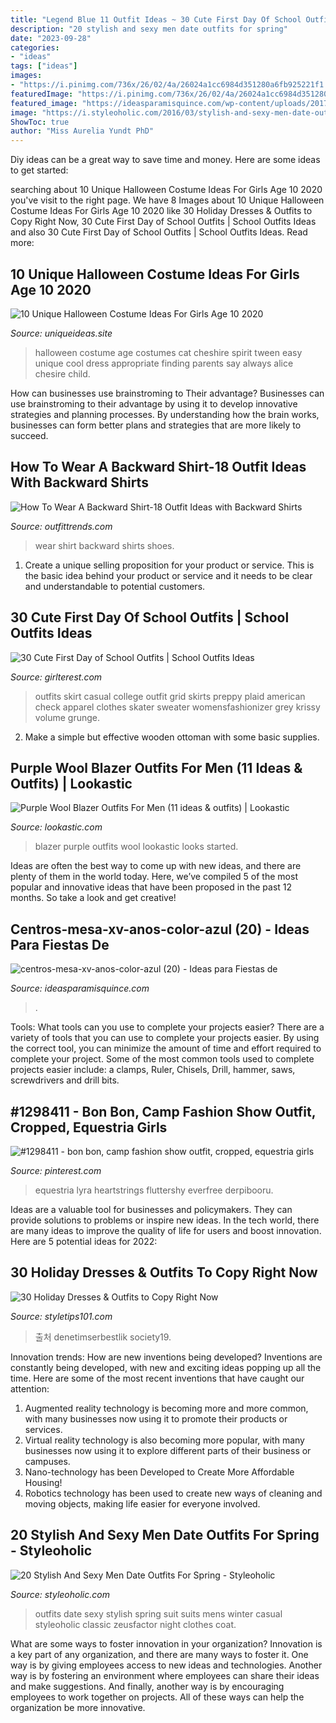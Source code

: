 ```yaml
---
title: "Legend Blue 11 Outfit Ideas ~ 30 Cute First Day Of School Outfits"
description: "20 stylish and sexy men date outfits for spring"
date: "2023-09-28"
categories:
- "ideas"
tags: ["ideas"]
images:
- "https://i.pinimg.com/736x/26/02/4a/26024a1cc6984d351280a6fb925221f1.jpg"
featuredImage: "https://i.pinimg.com/736x/26/02/4a/26024a1cc6984d351280a6fb925221f1.jpg"
featured_image: "https://ideasparamisquince.com/wp-content/uploads/2017/04/centros-mesa-xv-anos-color-azul-20.jpg"
image: "https://i.styleoholic.com/2016/03/stylish-and-sexy-men-date-outfits-for-spring-8.jpg"
ShowToc: true
author: "Miss Aurelia Yundt PhD"
---
```



Diy ideas can be a great way to save time and money. Here are some ideas to get started: 

	

		
searching about 10 Unique Halloween Costume Ideas For Girls Age 10 2020 you've visit to the right page. We have 8 Images about 10 Unique Halloween Costume Ideas For Girls Age 10 2020 like 30 Holiday Dresses &amp; Outfits to Copy Right Now, 30 Cute First Day of School Outfits | School Outfits Ideas and also 30 Cute First Day of School Outfits | School Outfits Ideas. Read more:
		
    
## 10 Unique Halloween Costume Ideas For Girls Age 10 2020

<img loading=lazy src="https://www.uniqueideas.site/wp-content/uploads/halloween-costume-ideas-for-girls-age-11-halloween-costume-ideas.jpg" onerror="this.onerror=null;this.src='https://tse4.mm.bing.net/th?id=OIP.KhEMa2ikQR1NoGZqgn5YYwHaLH&amp;pid=15.1';" alt="10 Unique Halloween Costume Ideas For Girls Age 10 2020">

_Source: uniqueideas.site_

>halloween costume age costumes cat cheshire spirit tween easy unique cool dress appropriate finding parents say always alice chesire child. 

	

How can businesses use brainstroming to Their advantage?
Businesses can use brainstroming to their advantage by using it to develop innovative strategies and planning processes. By understanding how the brain works, businesses can form better plans and strategies that are more likely to succeed.

    
## How To Wear A Backward Shirt-18 Outfit Ideas With Backward Shirts

<img loading=lazy src="https://www.outfittrends.com/wp-content/uploads/2016/07/52324dde9c07a4e07622ce262a00a224.jpg" onerror="this.onerror=null;this.src='https://tse2.mm.bing.net/th?id=OIP.n2u7NZgwuvGwkW0kGlu5qAHaLG&amp;pid=15.1';" alt="How To Wear A Backward Shirt-18 Outfit Ideas with Backward Shirts">

_Source: outfittrends.com_

>wear shirt backward shirts shoes. 

	

1. Create a unique selling proposition for your product or service. This is the basic idea behind your product or service and it needs to be clear and understandable to potential customers. 

    
## 30 Cute First Day Of School Outfits | School Outfits Ideas

<img loading=lazy src="http://girlterest.com/wp-content/uploads/2017/05/school12.jpg" onerror="this.onerror=null;this.src='https://tse3.mm.bing.net/th?id=OIP._OR8A8dDcQ3xdIrjSLujpgAAAA&amp;pid=15.1';" alt="30 Cute First Day of School Outfits | School Outfits Ideas">

_Source: girlterest.com_

>outfits skirt casual college outfit grid skirts preppy plaid american check apparel clothes skater sweater womensfashionizer grey krissy volume grunge. 

	

2. Make a simple but effective wooden ottoman with some basic supplies.

    
## Purple Wool Blazer Outfits For Men (11 Ideas &amp; Outfits) | Lookastic

<img loading=lazy src="https://cdn.lookastic.com/looks/blazer-waistcoat-dress-shirt-large-54255.jpg" onerror="this.onerror=null;this.src='https://tse2.mm.bing.net/th?id=OIP.tD5KjOpgKrXfssfeuxPD2gAAAA&amp;pid=15.1';" alt="Purple Wool Blazer Outfits For Men (11 ideas &amp; outfits) | Lookastic">

_Source: lookastic.com_

>blazer purple outfits wool lookastic looks started. 

	

Ideas are often the best way to come up with new ideas, and there are plenty of them in the world today. Here, we’ve compiled 5 of the most popular and innovative ideas that have been proposed in the past 12 months. So take a look and get creative!

    
## Centros-mesa-xv-anos-color-azul (20) - Ideas Para Fiestas De

<img loading=lazy src="https://ideasparamisquince.com/wp-content/uploads/2017/04/centros-mesa-xv-anos-color-azul-20.jpg" onerror="this.onerror=null;this.src='https://tse2.mm.bing.net/th?id=OIP.Lc30mvhkZP2Alt08tLtw9gAAAA&amp;pid=15.1';" alt="centros-mesa-xv-anos-color-azul (20) - Ideas para Fiestas de">

_Source: ideasparamisquince.com_

>. 

	

Tools: What tools can you use to complete your projects easier?
There are a variety of tools that you can use to complete your projects easier. By using the correct tool, you can minimize the amount of time and effort required to complete your project. Some of the most common tools used to complete projects easier include: a clamps, Ruler, Chisels, Drill, hammer, saws, screwdrivers and drill bits.

    
## #1298411 - Bon Bon, Camp Fashion Show Outfit, Cropped, Equestria Girls

<img loading=lazy src="https://i.pinimg.com/736x/26/02/4a/26024a1cc6984d351280a6fb925221f1.jpg" onerror="this.onerror=null;this.src='https://tse4.mm.bing.net/th?id=OIP.D-tdFmhFqk5nZUuRfyA3LAAAAA&amp;pid=15.1';" alt="#1298411 - bon bon, camp fashion show outfit, cropped, equestria girls">

_Source: pinterest.com_

>equestria lyra heartstrings fluttershy everfree derpibooru. 

	

Ideas are a valuable tool for businesses and policymakers. They can provide solutions to problems or inspire new ideas. In the tech world, there are many ideas to improve the quality of life for users and boost innovation. Here are 5 potential ideas for 2022: 

    
## 30 Holiday Dresses &amp; Outfits To Copy Right Now

<img loading=lazy src="https://styletips101.com/wp-content/uploads/2016/11/leggy-look.jpg" onerror="this.onerror=null;this.src='https://tse1.mm.bing.net/th?id=OIP.sJFgUcS-2MqGnO-OcyyxJAAAAA&amp;pid=15.1';" alt="30 Holiday Dresses &amp; Outfits to Copy Right Now">

_Source: styletips101.com_

>출처 denetimserbestlik society19. 

	

Innovation trends: How are new inventions being developed?
Inventions are constantly being developed, with new and exciting ideas popping up all the time. Here are some of the most recent inventions that have caught our attention:
1. Augmented reality technology is becoming more and more common, with many businesses now using it to promote their products or services.
2. Virtual reality technology is also becoming more popular, with many businesses now using it to explore different parts of their business or campuses.
3. Nano-technology has been Developed to Create More Affordable Housing!
4. Robotics technology has been used to create new ways of cleaning and moving objects, making life easier for everyone involved.

    
## 20 Stylish And Sexy Men Date Outfits For Spring - Styleoholic

<img loading=lazy src="https://i.styleoholic.com/2016/03/stylish-and-sexy-men-date-outfits-for-spring-8.jpg" onerror="this.onerror=null;this.src='https://tse2.mm.bing.net/th?id=OIP.R26XKbCTIkAYjoWE8PzaBgHaO0&amp;pid=15.1';" alt="20 Stylish And Sexy Men Date Outfits For Spring - Styleoholic">

_Source: styleoholic.com_

>outfits date sexy stylish spring suit suits mens winter casual styleoholic classic zeusfactor night clothes coat. 

	

What are some ways to foster innovation in your organization?
Innovation is a key part of any organization, and there are many ways to foster it. One way is by giving employees access to new ideas and technologies. Another way is by fostering an environment where employees can share their ideas and make suggestions. And finally, another way is by encouraging employees to work together on projects. All of these ways can help the organization be more innovative.

